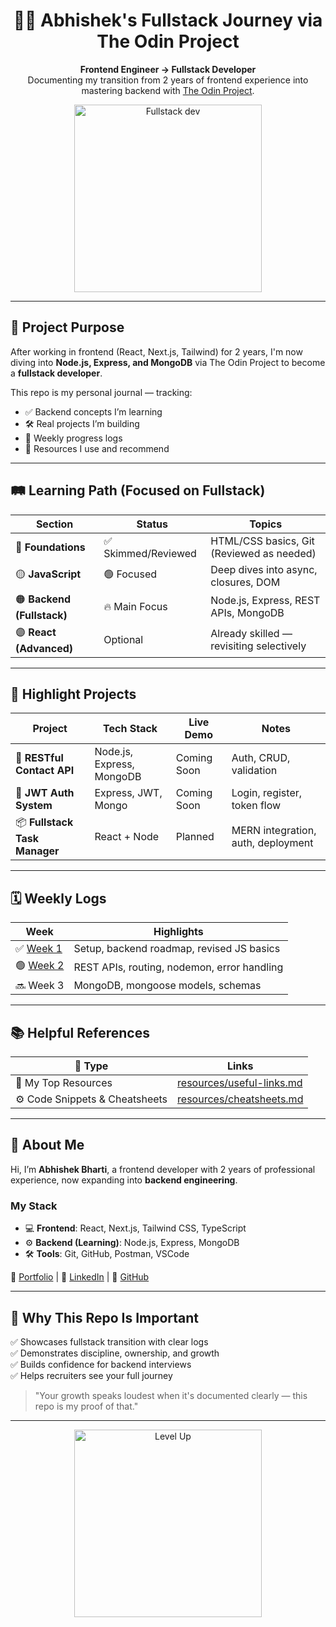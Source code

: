 <h1 align="center">🧑‍💻 Abhishek's Fullstack Journey via The Odin Project</h1>

<p align="center">
  <strong>Frontend Engineer → Fullstack Developer</strong><br/>
  Documenting my transition from 2 years of frontend experience into mastering backend with <a href="https://www.theodinproject.com/">The Odin Project</a>.
</p>

<p align="center">
  <img src="https://avatars.githubusercontent.com/u/59837929?v=4" width="300" alt="Fullstack dev" />
</p>

---

## 🧭 Project Purpose

After working in frontend (React, Next.js, Tailwind) for 2 years, I'm now diving into **Node.js, Express, and MongoDB** via The Odin Project to become a **fullstack developer**.

This repo is my personal journal — tracking:

- ✅ Backend concepts I’m learning
- 🛠️ Real projects I’m building
- 📘 Weekly progress logs
- 📂 Resources I use and recommend

---

## 🛤️ Learning Path (Focused on Fullstack)

| Section | Status | Topics |
|--------|--------|--------|
| 🔵 **Foundations** | ✅ Skimmed/Reviewed | HTML/CSS basics, Git (Reviewed as needed) |
| 🟡 **JavaScript** | 🟢 Focused | Deep dives into async, closures, DOM |
| 🟠 **Backend (Fullstack)** | 🔥 Main Focus | Node.js, Express, REST APIs, MongoDB |
| 🟣 **React (Advanced)** | Optional | Already skilled — revisiting selectively |

---

## 💼 Highlight Projects

| Project | Tech Stack | Live Demo | Notes |
|--------|------------|-----------|-------|
| 🧾 **RESTful Contact API** | Node.js, Express, MongoDB | Coming Soon | Auth, CRUD, validation |
| 🔐 **JWT Auth System** | Express, JWT, Mongo | Coming Soon | Login, register, token flow |
| 📦 **Fullstack Task Manager** | React + Node | Planned | MERN integration, auth, deployment |

---

## 🗓 Weekly Logs

| Week | Highlights |
|------|------------|
| ✅ [Week 1](reflections/week-01.md) | Setup, backend roadmap, revised JS basics |
| 🟢 [Week 2](reflections/week-02.md) | REST APIs, routing, nodemon, error handling |
| 🔜 Week 3 | MongoDB, mongoose models, schemas |

---

## 📚 Helpful References

| 📎 Type | Links |
|--------|-------|
| 🔗 My Top Resources | [resources/useful-links.md](resources/useful-links.md) |
| ⚙️ Code Snippets & Cheatsheets | [resources/cheatsheets.md](resources/cheatsheets.md) |

---

## 🧠 About Me

Hi, I’m **Abhishek Bharti**, a frontend developer with 2 years of professional experience, now expanding into **backend engineering**.

### My Stack

- 💻 **Frontend**: React, Next.js, Tailwind CSS, TypeScript
- ⚙️ **Backend (Learning)**: Node.js, Express, MongoDB
- 🛠️ **Tools**: Git, GitHub, Postman, VSCode

📁 [Portfolio](https://your-portfolio-link.com) | 💼 [LinkedIn](https://linkedin.com/in/yourprofile) | 🐙 [GitHub](https://github.com/abhishekbharti-dev)

---

## 🚀 Why This Repo Is Important

✅ Showcases fullstack transition with clear logs  
✅ Demonstrates discipline, ownership, and growth  
✅ Builds confidence for backend interviews  
✅ Helps recruiters see your full journey

> "Your growth speaks loudest when it's documented clearly — this repo is my proof of that."

---

<p align="center">
  <img src="https://raw.githubusercontent.com/abhishekbharti-dev/the-odin-project-journal/main/screenshots/fullstack-levelup.gif" width="300" alt="Level Up" />
</p>
